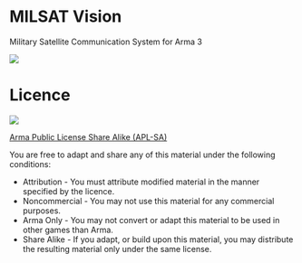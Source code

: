 # MILSAT Vision
Military Satellite Communication System for Arma 3

[![](https://img.shields.io/badge/Documentation-Index-yellowgreen)]()

# Licence
![](https://www.bohemia.net/assets/img/licenses/APL-SA.png)

[Arma Public License Share Alike (APL-SA)](https://www.bohemia.net/community/licenses/arma-public-license-share-alike)

You are free to adapt and share any of this material under the following conditions:

- Attribution - You must attribute modified material in the manner specified by the licence.
- Noncommercial - You may not use this material for any commercial purposes.
- Arma Only - You may not convert or adapt this material to be used in other games than Arma.
- Share Alike - If you adapt, or build upon this material, you may distribute the resulting material only under the same license.
